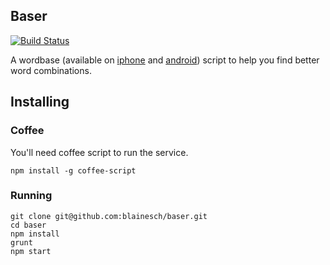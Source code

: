 ## Baser

[![Build Status](https://travis-ci.org/blainesch/baser.svg?branch=master)](https://travis-ci.org/blainesch/baser)

A wordbase (available on
[iphone](https://itunes.apple.com/us/app/wordbase/id777638764?mt=8) and
[android](https://play.google.com/store/apps/details?id=com.wordbaseapp&hl=en))
script to help you find better word combinations.

## Installing

### Coffee

You'll need coffee script to run the service.

~~~
npm install -g coffee-script
~~~

### Running

~~~
git clone git@github.com:blainesch/baser.git
cd baser
npm install
grunt
npm start
~~~
